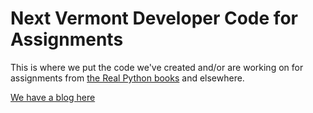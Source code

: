 # Next Vermont Developer Code for Assignments

This is where we put the code we've created and/or are working on for
assignments from [the Real Python books](https://realpython.com/) and elsewhere. 

[We have a blog here](http://nxtvtdev.com)

